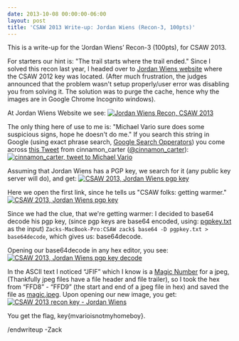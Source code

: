 ```yaml
---
date: 2013-10-08 00:00:00-06:00
layout: post
title: 'CSAW 2013 Write-up: Jordan Wiens (Recon-3, 100pts)'
---
```


This is a write-up for the ‘Jordan Wiens’ Recon-3 (100pts), for CSAW 2013.

For starters our hint is: "The trail starts where the trail ended." Since I solved this recon last year, I headed over to [Jordan Wiens website](http://key.psifertex.com/ "Jordan Wiens website, CSAW 2012 key") where the CSAW 2012 key was located. (After much frustration, the judges announced that the problem wasn't setup properly/user error was disabling you from solving it. The solution was to purge the cache, hence why the images are in Google Chrome Incognito windows).

At Jordan Wiens Website we see:
[<img src="{{ site.baseurl }}/assets/Screen-Shot-2013-09-19-at-10.59.12-PM.png" alt="Jordan Wiens Recon, CSAW 2013" class="aligncenter size-full wp-image-409"   />](https://csg.utdallas.edu/wp-content/uploads/2013/10/Screen-Shot-2013-09-19-at-10.59.12-PM.png)

The only thing here of use to me is: "Michael Vario sure does some suspicious signs, hope he doesn't do me." If you search this string in Google (using exact phrase search, [Google Search Opperators](https://support.google.com/websearch/answer/136861?hl=en "Google Search Operators")) you come across [this Tweet](https://twitter.com/cinnamon_carter/status/354111975099342848 "cinnamon_carter, tweet to Michael Vario") from cinnamon\_carter ([@cinnamon\_carter](https://twitter.com/cinnamon_carter "cinnamon_carter twitter")):
[<img src="{{ site.baseurl }}/assets/Screen-Shot-2013-09-29-at-11.57.33-PM.png" alt="cinnamon_carter, tweet to Michael Vario" class="aligncenter size-full wp-image-410"   />](https://csg.utdallas.edu/wp-content/uploads/2013/10/Screen-Shot-2013-09-29-at-11.57.33-PM.png)

Assuming that Jordan Wiens has a PGP key, we search for it (any public key server will do), and get:
[<img src="{{ site.baseurl }}/assets/Screen-Shot-2013-09-19-at-10.54.18-PM.png" alt="CSAW 2013, Jordan Wiens pgp key" class="aligncenter size-full wp-image-411"   />](https://csg.utdallas.edu/wp-content/uploads/2013/10/Screen-Shot-2013-09-19-at-10.54.18-PM.png)

Here we open the first link, since he tells us "CSAW folks: getting warmer."
[<img src="{{ site.baseurl }}/assets/Screen-Shot-2013-09-19-at-10.55.52-PM.png" alt="CSAW 2013, Jordan Wiens pgp key" class="aligncenter size-full wp-image-412"   />](https://csg.utdallas.edu/wp-content/uploads/2013/10/Screen-Shot-2013-09-19-at-10.55.52-PM.png)

Since we had the clue, that we're getting warmer: I decided to base64 decode his pgp key, (since pgp keys are base64 encoded, using: [pgpkey.txt](http://csg.utdallas.edu/wp-content/uploads/2013/10/pgpkey.txt) as the input) `Zacks-MacBook-Pro:CSAW zack$ base64 -D pgpkey.txt > base64decode`, which gives us: base64decode.

Opening our base64decode in any hex editor, you see:
[<img src="{{ site.baseurl }}/assets/Screen-Shot-2013-09-29-at-11.44.23-PM.png" alt="CSAW 2013, Jordan Wiens pgp key decode" class="aligncenter size-full wp-image-414"   />](https://csg.utdallas.edu/wp-content/uploads/2013/10/Screen-Shot-2013-09-29-at-11.44.23-PM.png)

In the ASCII text I noticed “JFIF” which I know is a [Magic Number](http://www.garykessler.net/library/file_sigs.html "List of magic numbers from Gary Kessler") for a jpeg, (Thankfully jpeg files have a file header and file trailer), so I took the hex from “FFD8” - “FFD9” (the start and end of a jpeg file in hex) and saved the file as [magic.jpeg](https://csg.utdallas.edu/wp-content/uploads/2013/10/magic.jpeg "CSAW 2013, Jordan Wiens recon key"). Upon opening our new image, you get:
[<img src="{{ site.baseurl }}/assets/magic.jpeg" alt="CSAW 2013 recon key - Jordan Wiens" class="aligncenter size-full wp-image-415"   />](https://csg.utdallas.edu/wp-content/uploads/2013/10/magic.jpeg)

You get the flag, key{mvarioisnotmyhomeboy}.

/endwriteup
-Zack
